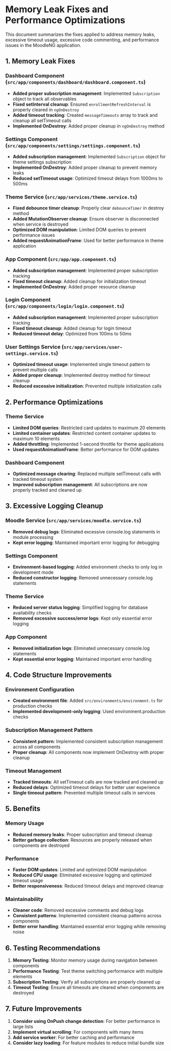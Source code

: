 # Memory Leak Fixes and Performance Optimizations

This document summarizes the fixes applied to address memory leaks, excessive timeout usage, excessive code commenting, and performance issues in the MoodleNG application.

## 1. Memory Leak Fixes

### Dashboard Component (`src/app/components/dashboard/dashboard.component.ts`)
- **Added proper subscription management**: Implemented `Subscription` object to track all observables
- **Fixed setInterval cleanup**: Ensured `enrollmentRefreshInterval` is properly cleared in `ngOnDestroy`
- **Added timeout tracking**: Created `messageTimeouts` array to track and cleanup all setTimeout calls
- **Implemented OnDestroy**: Added proper cleanup in `ngOnDestroy` method

### Settings Component (`src/app/components/settings/settings.component.ts`)
- **Added subscription management**: Implemented `Subscription` object for theme settings subscription
- **Implemented OnDestroy**: Added proper cleanup to prevent memory leaks
- **Reduced setTimeout usage**: Optimized timeout delays from 1000ms to 500ms

### Theme Service (`src/app/services/theme.service.ts`)
- **Fixed debounce timer cleanup**: Properly clear `debounceTimer` in destroy method
- **Added MutationObserver cleanup**: Ensure observer is disconnected when service is destroyed
- **Optimized DOM manipulation**: Limited DOM queries to prevent performance issues
- **Added requestAnimationFrame**: Used for better performance in theme application

### App Component (`src/app/app.component.ts`)
- **Added subscription management**: Implemented proper subscription tracking
- **Fixed timeout cleanup**: Added cleanup for initialization timeout
- **Implemented OnDestroy**: Added proper resource cleanup

### Login Component (`src/app/components/login/login.component.ts`)
- **Added subscription management**: Implemented proper subscription tracking
- **Fixed timeout cleanup**: Added cleanup for login timeout
- **Reduced timeout delay**: Optimized from 100ms to 50ms

### User Settings Service (`src/app/services/user-settings.service.ts`)
- **Optimized timeout usage**: Implemented single timeout pattern to prevent multiple calls
- **Added proper cleanup**: Implemented destroy method for timeout cleanup
- **Reduced excessive initialization**: Prevented multiple initialization calls

## 2. Performance Optimizations

### Theme Service
- **Limited DOM queries**: Restricted card updates to maximum 20 elements
- **Limited container updates**: Restricted content container updates to maximum 10 elements
- **Added throttling**: Implemented 1-second throttle for theme applications
- **Used requestAnimationFrame**: Better performance for DOM updates

### Dashboard Component
- **Optimized message clearing**: Replaced multiple setTimeout calls with tracked timeout system
- **Improved subscription management**: All subscriptions are now properly tracked and cleaned up

## 3. Excessive Logging Cleanup

### Moodle Service (`src/app/services/moodle.service.ts`)
- **Removed debug logs**: Eliminated excessive console.log statements in module processing
- **Kept error logging**: Maintained important error logging for debugging

### Settings Component
- **Environment-based logging**: Added environment checks to only log in development mode
- **Reduced constructor logging**: Removed unnecessary console.log statements

### Theme Service
- **Reduced server status logging**: Simplified logging for database availability checks
- **Removed excessive success/error logs**: Kept only essential error logging

### App Component
- **Removed initialization logs**: Eliminated unnecessary console.log statements
- **Kept essential error logging**: Maintained important error handling

## 4. Code Structure Improvements

### Environment Configuration
- **Created environment file**: Added `src/environments/environment.ts` for production checks
- **Implemented development-only logging**: Used environment.production checks

### Subscription Management Pattern
- **Consistent pattern**: Implemented consistent subscription management across all components
- **Proper cleanup**: All components now implement OnDestroy with proper cleanup

### Timeout Management
- **Tracked timeouts**: All setTimeout calls are now tracked and cleaned up
- **Reduced delays**: Optimized timeout delays for better user experience
- **Single timeout pattern**: Prevented multiple timeout calls in services

## 5. Benefits

### Memory Usage
- **Reduced memory leaks**: Proper subscription and timeout cleanup
- **Better garbage collection**: Resources are properly released when components are destroyed

### Performance
- **Faster DOM updates**: Limited and optimized DOM manipulation
- **Reduced CPU usage**: Eliminated excessive logging and optimized timeout usage
- **Better responsiveness**: Reduced timeout delays and improved cleanup

### Maintainability
- **Cleaner code**: Removed excessive comments and debug logs
- **Consistent patterns**: Implemented consistent cleanup patterns across components
- **Better error handling**: Maintained essential error logging while removing noise

## 6. Testing Recommendations

1. **Memory Testing**: Monitor memory usage during navigation between components
2. **Performance Testing**: Test theme switching performance with multiple elements
3. **Subscription Testing**: Verify all subscriptions are properly cleaned up
4. **Timeout Testing**: Ensure all timeouts are cleared when components are destroyed

## 7. Future Improvements

1. **Consider using OnPush change detection**: For better performance in large lists
2. **Implement virtual scrolling**: For components with many items
3. **Add service worker**: For better caching and performance
4. **Consider lazy loading**: For feature modules to reduce initial bundle size 